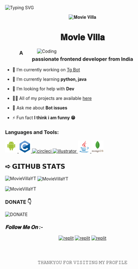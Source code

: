 ![Typing SVG](https://readme-typing-svg.herokuapp.com/?lines=ʜᴇʟʟᴏ+ᴍʏ+ɴᴀᴍᴇ+ɪꜱ+ɴᴀɴᴄʏ!;ᴀɴᴅ+ᴍʏ+ᴛᴇᴀᴍ+ɪꜱ+ᴍᴏᴠɪᴇ+ᴠɪʟʟᴀ!)
</p>

<p align="center">
  <img src="https://graph.org/file/3b713bc7b34eafeaf4b4f.jpg" alt="𝐌𝐨𝐯𝐢𝐞  𝐕𝐢𝐥𝐥𝐚">
</p>
<h1 align="center">
  𝐌𝐨𝐯𝐢𝐞  𝐕𝐢𝐥𝐥𝐚
</h1>

<img align="right" alt="Coding" width="400" src="https://miro.medium.com/max/1360/0*7Q3yvSIv_t0ioJ-Z.gif">
<h3 align="center">A passionate frontend developer from India</h3>




- 🔭 I’m currently working on [Tg Bot](https://telegram.dog/MovieVillaBots)

- 🌱 I’m currently learning **python, java**

- 🤝 I’m looking for help with **Dev**

- 👨‍💻 All of my projects are available [here](https://youtube.com/@MovieVillaYT)

- 💬 Ask me about **Bot issues**

- ⚡ Fun fact **I think i am funny 😁**


<h3 align="left">Languages and Tools:</h3>
<p align="left"> <a href="https://developer.android.com" target="_blank" rel="noreferrer"> <img src="https://raw.githubusercontent.com/devicons/devicon/master/icons/android/android-original-wordmark.svg" alt="android" width="40" height="40"/> </a> <a href="https://www.cprogramming.com/" target="_blank" rel="noreferrer"> <img src="https://raw.githubusercontent.com/devicons/devicon/master/icons/c/c-original.svg" alt="c" width="40" height="40"/> </a> <a href="https://circleci.com" target="_blank" rel="noreferrer"> <img src="https://www.vectorlogo.zone/logos/circleci/circleci-icon.svg" alt="circleci" width="40" height="40"/> </a> <a href="https://www.adobe.com/in/products/illustrator.html" target="_blank" rel="noreferrer"> <img src="https://www.vectorlogo.zone/logos/adobe_illustrator/adobe_illustrator-icon.svg" alt="illustrator" width="40" height="40"/> </a> <a href="https://www.java.com" target="_blank" rel="noreferrer"> <img src="https://raw.githubusercontent.com/devicons/devicon/master/icons/java/java-original.svg" alt="java" width="40" height="40"/> </a> <a href="https://www.mongodb.com/" target="_blank" rel="noreferrer"> <img src="https://raw.githubusercontent.com/devicons/devicon/master/icons/mongodb/mongodb-original-wordmark.svg" alt="mongodb" width="40" height="40"/> </a> </p>

## ➪ 𝗚𝗜𝗧𝗛𝗨𝗕 𝗦𝗧𝗔𝗧𝗦
<p><img align="left" src="https://github-readme-stats.vercel.app/api/top-langs?username=MovieVillaYT&show_icons=true&locale=en&layout=compact" alt="MovieVillaYT" /></p>

<p>&nbsp;<img align="center" src="https://github-readme-stats.vercel.app/api?username=MovieVillaYT&show_icons=true&locale=en" alt="MovieVillaYT" /></p>

<p><img align="center" src="https://github-readme-streak-stats.herokuapp.com/?user=MovieVillaYT&" alt="MovieVillaYT" /></p>

### DONATE 👇

![DONATE](https://te.legra.ph/file/6f351c6e7578d81aa0292.jpg)

<h3><i>𝐅𝐨𝐥𝐥𝐨𝐰 𝐌𝐞 𝐎𝐧 :-</i></h3>
</p>
<p align="center">
<a href="https://www.instagram.com/MovieVillaYT"><img alt="replit" src="https://img.shields.io/badge/-Instagram-pink?style=for-the-badge&logo=instagram&logoColor=white"/></a> <a href="https://www.telegram.dog/MovieVillaYT"><img alt="replit" src="https://img.shields.io/badge/-Telegram-blue?style=for-the-badge&logo=telegram&logoColor=white"/></a>
<a href="https://youtube.com/@MovieVillaYT"><img alt="replit" src="https://img.shields.io/badge/-youtube-red?style=for-the-badge&logo=youtube&logoColor=white"/></a>
</p>
<br>
<br>
<p align="center">
𝚃𝙷𝙰𝙽𝙺𝚈𝙾𝚄 𝙵𝙾𝚁 𝚅𝙸𝚂𝙸𝚃𝙸𝙽𝙶 𝙼𝚈 𝙿𝚁𝙾𝙵𝙸𝙻𝙴
</p>
